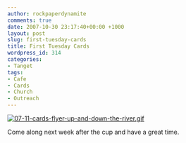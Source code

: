 ```yaml
---
author: rockpaperdynamite
comments: true
date: 2007-10-30 23:17:40+00:00 +1000
layout: post
slug: first-tuesday-cards
title: First Tuesday Cards
wordpress_id: 314
categories:
- Tanget
tags:
- Cafe
- Cards
- Church
- Outreach
---
```


[  			](void(0))[![07-11-cards-flyer-up-and-down-the-river.gif](http://rockpaperdynamite.files.wordpress.com/2007/10/07-11-cards-flyer-up-and-down-the-river-16.gif)](http://rockpaperdynamite.files.wordpress.com/2007/10/07-11-cards-flyer-up-and-down-the-river-16.gif)

Come along next week after the cup and have a great time.
